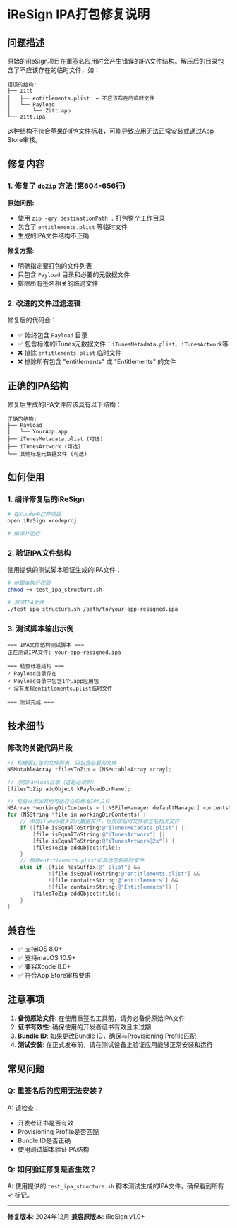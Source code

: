 # iReSign IPA打包修复说明

## 问题描述

原始的iReSign项目在重签名应用时会产生错误的IPA文件结构。解压后的目录包含了不应该存在的临时文件，如：

```
错误的结构:
├── zitt
│   ├── entitlements.plist  ← 不应该存在的临时文件
│   └── Payload
│       └── Zitt.app
└── zitt.ipa
```

这种结构不符合苹果的IPA文件标准，可能导致应用无法正常安装或通过App Store审核。

## 修复内容

### 1. 修复了 `doZip` 方法 (第604-656行)

**原始问题:**
- 使用 `zip -qry destinationPath .` 打包整个工作目录
- 包含了 `entitlements.plist` 等临时文件
- 生成的IPA文件结构不正确

**修复方案:**
- 明确指定要打包的文件列表
- 只包含 `Payload` 目录和必要的元数据文件
- 排除所有签名相关的临时文件

### 2. 改进的文件过滤逻辑

修复后的代码会：
- ✅ 始终包含 `Payload` 目录
- ✅ 包含标准的iTunes元数据文件：`iTunesMetadata.plist`、`iTunesArtwork`等
- ❌ 排除 `entitlements.plist` 临时文件
- ❌ 排除所有包含 "entitlements" 或 "Entitlements" 的文件

## 正确的IPA结构

修复后生成的IPA文件应该具有以下结构：

```
正确的结构:
├── Payload
│   └── YourApp.app
├── iTunesMetadata.plist (可选)
├── iTunesArtwork (可选)
└── 其他标准元数据文件 (可选)
```

## 如何使用

### 1. 编译修复后的iReSign

```bash
# 在Xcode中打开项目
open iReSign.xcodeproj

# 编译并运行
```

### 2. 验证IPA文件结构

使用提供的测试脚本验证生成的IPA文件：

```bash
# 给脚本执行权限
chmod +x test_ipa_structure.sh

# 测试IPA文件
./test_ipa_structure.sh /path/to/your-app-resigned.ipa
```

### 3. 测试脚本输出示例

```
=== IPA文件结构测试脚本 ===
正在测试IPA文件: your-app-resigned.ipa

=== 检查标准结构 ===
✓ Payload目录存在
✓ Payload目录中包含1个.app应用包
✓ 没有发现entitlements.plist临时文件

=== 测试完成 ===
```

## 技术细节

### 修改的关键代码片段

```objective-c
// 构建要打包的文件列表，只包含必要的文件
NSMutableArray *filesToZip = [NSMutableArray array];

// 添加Payload目录（这是必须的）
[filesToZip addObject:kPayloadDirName];

// 检查并添加其他可能存在的标准IPA文件
NSArray *workingDirContents = [[NSFileManager defaultManager] contentsOfDirectoryAtPath:workingPath error:nil];
for (NSString *file in workingDirContents) {
    // 添加iTunes相关的元数据文件，但排除临时文件和签名相关文件
    if ([file isEqualToString:@"iTunesMetadata.plist"] ||
        [file isEqualToString:@"iTunesArtwork"] ||
        [file isEqualToString:@"iTunesArtwork@2x"]) {
        [filesToZip addObject:file];
    }
    // 排除entitlements.plist和其他签名临时文件
    else if ([file hasSuffix:@".plist"] && 
             ![file isEqualToString:@"entitlements.plist"] &&
             ![file containsString:@"entitlements"] &&
             ![file containsString:@"Entitlements"]) {
        [filesToZip addObject:file];
    }
}
```

## 兼容性

- ✅ 支持iOS 8.0+
- ✅ 支持macOS 10.9+
- ✅ 兼容Xcode 8.0+
- ✅ 符合App Store审核要求

## 注意事项

1. **备份原始文件**: 在使用重签名工具前，请务必备份原始IPA文件
2. **证书有效性**: 确保使用的开发者证书有效且未过期
3. **Bundle ID**: 如果更改Bundle ID，确保与Provisioning Profile匹配
4. **测试安装**: 在正式发布前，请在测试设备上验证应用能够正常安装和运行

## 常见问题

### Q: 重签名后的应用无法安装？
A: 请检查：
- 开发者证书是否有效
- Provisioning Profile是否匹配
- Bundle ID是否正确
- 使用测试脚本验证IPA结构

### Q: 如何验证修复是否生效？
A: 使用提供的 `test_ipa_structure.sh` 脚本测试生成的IPA文件，确保看到所有 ✓ 标记。

---

**修复版本**: 2024年12月
**兼容原版本**: iReSign v1.0+
